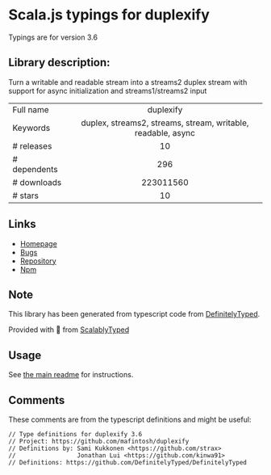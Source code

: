 
# Scala.js typings for duplexify

Typings are for version 3.6

## Library description:
Turn a writable and readable stream into a streams2 duplex stream with support for async initialization and streams1/streams2 input

|                    |                 |
| ------------------ | :-------------: |
| Full name          | duplexify |
| Keywords           | duplex, streams2, streams, stream, writable, readable, async |
| # releases         | 10 |
| # dependents       | 296 |
| # downloads        | 223011560 |
| # stars            | 10 |

## Links
- [Homepage](https://github.com/mafintosh/duplexify)
- [Bugs](https://github.com/mafintosh/duplexify/issues)
- [Repository](https://github.com/mafintosh/duplexify)
- [Npm](https://www.npmjs.com/package/duplexify)
    


## Note
This library has been generated from typescript code from [DefinitelyTyped](https://definitelytyped.org).

Provided with :purple_heart: from [ScalablyTyped](https://github.com/oyvindberg/ScalablyTyped)

## Usage
See [the main readme](../../readme.md) for instructions.

## Comments

These comments are from the typescript definitions and might be useful:
```
// Type definitions for duplexify 3.6
// Project: https://github.com/mafintosh/duplexify
// Definitions by: Sami Kukkonen <https://github.com/strax>
//                 Jonathan Lui <https://github.com/kinwa91>
// Definitions: https://github.com/DefinitelyTyped/DefinitelyTyped

```

